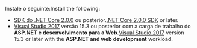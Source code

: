 <span data-ttu-id="3b4f0-101">Instale o seguinte:</span><span class="sxs-lookup"><span data-stu-id="3b4f0-101">Install the following:</span></span>

* <span data-ttu-id="3b4f0-102">[SDK do .NET Core 2.0.0](https://www.microsoft.com/net/core) ou posterior.</span><span class="sxs-lookup"><span data-stu-id="3b4f0-102">[.NET Core 2.0.0 SDK](https://www.microsoft.com/net/core) or later.</span></span>
* <span data-ttu-id="3b4f0-103">[Visual Studio 2017](https://www.visualstudio.com/downloads/) versão 15.3 ou posterior com a carga de trabalho do **ASP.NET e desenvolvimento para a Web**.</span><span class="sxs-lookup"><span data-stu-id="3b4f0-103">[Visual Studio 2017](https://www.visualstudio.com/downloads/) version 15.3 or later with the **ASP.NET and web development** workload.</span></span>

